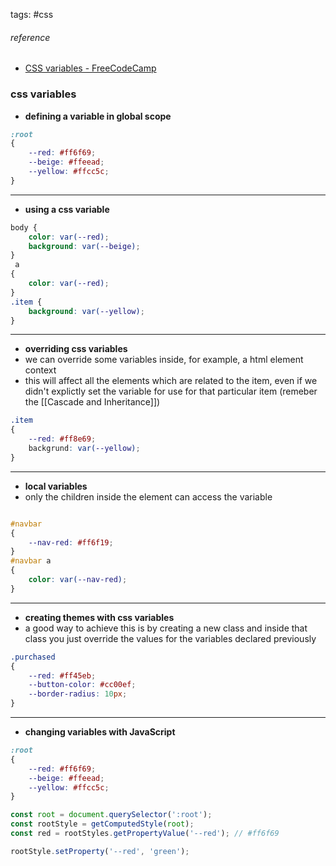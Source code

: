 tags: #css 
###### reference
- [CSS variables - FreeCodeCamp](https://www.youtube.com/watch?v=GF8aoDqebsQ)

### css variables
- **defining a variable in global scope**
``` css
:root 
{
	--red: #ff6f69;
	--beige: #ffeead;
	--yellow: #ffcc5c;
}
```

---

- **using a css variable**
``` css
body {
	color: var(--red);
	background: var(--beige);
}
 a 
{
	color: var(--red);
}
.item {
	background: var(--yellow);
}
```

---

- **overriding css variables**
- we can override some variables inside, for example, a html element context 
- this will affect all the elements which are related to the item, even if we didn't explictly set the variable for use for that particular item (remeber the [[Cascade and Inheritance]])
``` css
.item 
{
	--red: #ff8e69;
	backgrund: var(--yellow);
}
```

---

- **local variables**
- only the children inside the element can access the variable
``` css

#navbar 
{
	--nav-red: #ff6f19;
}
#navbar a 
{
	color: var(--nav-red);
}
```

---
- **creating themes with css variables**
- a good way to achieve this is by creating a new class and inside that class you just override the values for the variables declared previously
``` css
.purchased
{
	--red: #ff45eb;
	--button-color: #cc00ef;
	--border-radius: 10px;
}
```
---
- **changing variables with JavaScript**
``` css
:root 
{
	--red: #ff6f69;
	--beige: #ffeead;
	--yellow: #ffcc5c;
}
```


``` javascript
const root = document.querySelector(':root');
const rootStyle = getComputedStyle(root);
const red = rootStyles.getPropertyValue('--red'); // #ff6f69

rootStyle.setProperty('--red', 'green');

```